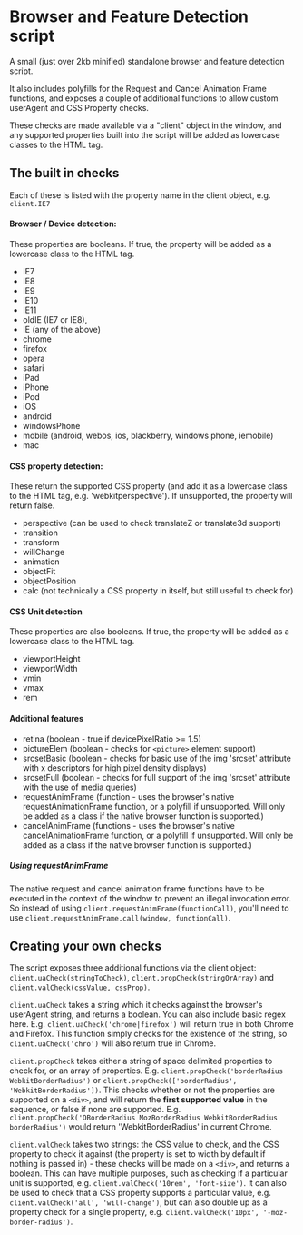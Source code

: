 # Browser and Feature Detection script

A small (just over 2kb minified) standalone browser and feature detection script.

It also includes polyfills for the Request and Cancel Animation Frame functions, and exposes a couple of additional functions to allow custom userAgent and CSS Property checks.

These checks are made available via a "client" object in the window, and any supported properties built into the script will be added as lowercase classes to the HTML tag.

## The built in checks

Each of these is listed with the property name in the client object, e.g. `client.IE7`

#### Browser / Device detection:
These properties are booleans. If true, the property will be added as a lowercase class to the HTML tag.
- IE7
- IE8
- IE9
- IE10
- IE11
- oldIE (IE7 or IE8),
- IE (any of the above)
- chrome
- firefox
- opera
- safari
- iPad
- iPhone
- iPod
- iOS
- android
- windowsPhone
- mobile (android, webos, ios, blackberry, windows phone, iemobile)
- mac

#### CSS property detection:
These return the supported CSS property (and add it as a lowercase class to the HTML tag, e.g. 'webkitperspective'). If unsupported, the property will return false.
- perspective (can be used to check translateZ or translate3d support)
- transition
- transform
- willChange
- animation
- objectFit
- objectPosition
- calc (not technically a CSS property in itself, but still useful to check for)

#### CSS Unit detection
These properties are also booleans. If true, the property will be added as a lowercase class to the HTML tag.
- viewportHeight
- viewportWidth
- vmin
- vmax
- rem

#### Additional features
- retina (boolean - true if devicePixelRatio >= 1.5)
- pictureElem (boolean - checks for `<picture>` element support)
- srcsetBasic (boolean - checks for basic use of the img 'srcset' attribute with x descriptors for high pixel density displays)
- srcsetFull (boolean - checks for full support of the img 'srcset' attribute with the use of media queries)
- requestAnimFrame (function - uses the browser's native requestAnimationFrame function, or a polyfill if unsupported. Will only be added as a class if the native browser function is supported.)
- cancelAnimFrame (functions - uses the browser's native cancelAnimationFrame function, or a polyfill if unsupported. Will only be added as a class if the native browser function is supported.)

##### Using requestAnimFrame
The native request and cancel animation frame functions have to be executed in the context of the window to prevent an illegal invocation error. So instead of using `client.requestAnimFrame(functionCall)`, you'll need to use `client.requestAnimFrame.call(window, functionCall)`.

## Creating your own checks

The script exposes three additional functions via the client object: `client.uaCheck(stringToCheck)`, `client.propCheck(stringOrArray)` and `client.valCheck(cssValue, cssProp)`.

`client.uaCheck` takes a string which it checks against the browser's userAgent string, and returns a boolean. You can also include basic regex here. E.g. `client.uaCheck('chrome|firefox')` will return true in both Chrome and Firefox. This function simply checks for the existence of the string, so `client.uaCheck('chro')` will also return true in Chrome.

`client.propCheck` takes either a string of space delimited properties to check for, or an array of properties. E.g. `client.propCheck('borderRadius WebkitBorderRadius')` or `client.propCheck(['borderRadius', 'WebkitBorderRadius'])`. This checks whether or not the properties are supported on a `<div>`, and will return the **first supported value** in the sequence, or false if none are supported. E.g. `client.propCheck('OBorderRadius MozBorderRadius WebkitBorderRadius borderRadius')` would return 'WebkitBorderRadius' in current Chrome.

`client.valCheck` takes two strings: the CSS value to check, and the CSS property to check it against (the property is set to width by default if nothing is passed in) - these checks will be made on a `<div>`, and returns a boolean. This can have multiple purposes, such as checking if a particular unit is supported, e.g. `client.valCheck('10rem', 'font-size')`. It can also be used to check that a CSS property supports a particular value, e.g. `client.valCheck('all', 'will-change')`, but can also double up as a property check for a single property, e.g. `client.valCheck('10px', '-moz-border-radius')`.